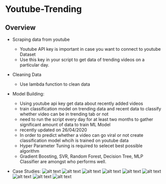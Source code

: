 # Youtube-Trending
## Overview
* Scraping data from youtube
  * Youtube API key is important in case you want to connect to youtube Dataset
  * Use this key in your script to get data of trending videos on a particular day.

* Cleaning Data
  * Use lambda function to clean data

* Model Building:
  * Using youtube api key get data about recently added videos
  * train classification model on trending data and recent data to classify whether video can be in trending tab or not
  * need to run the script every day for at least two months to gather significant amount of data to train ML Model
  * recently updated on 26/04/2020
  * In order to predict whether a video can go viral or not create classification model whcih is trained on youtube data
  * Hyper Parameter Tuning is required to selecet best possible algorithm
  * Gradient Boosting, SVR, Random Forest, Decision Tree, MLP Classifier are amongst who performs well.
 
* Case Studies:
![alt text](https://github.com/Tejan4422/Youtube-Trending/blob/master/output/Norma_distribution.png "Distribution Curve")
![alt text](https://github.com/Tejan4422/Youtube-Trending/blob/master/output/allView.png "Complete data")
![alt text](https://github.com/Tejan4422/Youtube-Trending/blob/master/output/boxplotcatIdlikes.png "Box Plot data")
![alt text](https://github.com/Tejan4422/Youtube-Trending/blob/master/output/heatmap.png "HeatMap")
![alt text](https://github.com/Tejan4422/Youtube-Trending/blob/master/output/tags_wordcloud.png "Word Cloud")
![alt text](https://github.com/Tejan4422/Youtube-Trending/blob/master/output/title_wordcloud.png "Titles word cloud")
![alt text](https://github.com/Tejan4422/Youtube-Trending/blob/master/output/channel%20vs%20likes.png "channel vs likes")
![alt text](https://github.com/Tejan4422/Youtube-Trending/blob/master/output/channels%20vs%20dislikes.png "channel vs dislikes")
![alt text](https://github.com/Tejan4422/Youtube-Trending/blob/master/output/channelvsviews.png "channel vs views")

